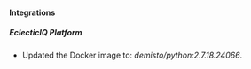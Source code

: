#### Integrations
##### EclecticIQ Platform
- Updated the Docker image to: *demisto/python:2.7.18.24066*.
